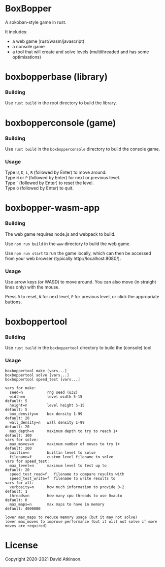 # BoxBopper

A sokoban-style game in rust.

It includes:
- a web game (rust/wasm/javascript)
- a console game
- a tool that will create and solve levels (multithreaded and has some optimisations)

# boxbopperbase (library)

### Building

Use `rust build` in the root directory to build the library.

# boxbopperconsole (game)

### Building

Use `rust build` in the `boxbopperconsole` directory to build the console game.

### Usage

Type `U`, `D`, `L`, `R` (followed by Enter) to move around.  
Type `N` or `P` (followed by Enter) for next or previous level.  
Type \` (followed by Enter) to reset the level.  
Type `Q` (followed by Enter) to quit.  

# boxbopper-wasm-app

### Building
The web game requires node.js and webpack to build.

Use `npm run build` in the `www` directory to build the web game.  

Use `npm run start` to run the game locally, which can then be accessed from your web browser (typically http://localhost:8080/).

### Usage

Use arrow keys (or WASD) to move around. You can also move (in straight lines only) with the mouse.

Press `R` to reset, `N` for next level, `P` for previous level, or click the appropriate buttons.

# boxboppertool

### Building
Use `rust build` in the `boxboppertool` directory to build the (console) tool.

### Usage
```
boxboppertool make [vars...]
boxboppertool solve [vars...]
boxboppertool speed_test [vars...]

vars for make:
  seed=n           rng seed (u32)
  width=n          level width 5-15                              default: 5
  height=n         level height 5-15                             default: 5
  box_density=n    box density 1-99                              default: 20
  wall_density=n   wall density 1-99                             default: 20
  max_depth=n      maximum depth to try to reach 1+              default: 100
vars for solve:
  max_moves=n      maximum number of moves to try 1+             default: 200
  builtin=n        builtin level to solve
  filename=f       custom level filename to solve
vars for speed_test:
  max_level=n      maximum level to test up to                   default: 20
  speed_test_read=f   filename to compare results with
  speed_test_write=f  filename to write results to
vars for all:
  verbosity=n      how much information to provide 0-2           default: 1
  threads=n        how many cpu threads to use 0=auto            default: 0
  max_maps=n       max maps to have in memory                    default: 4000000

lower max_maps to reduce memory usage (but it may not solve)
lower max_moves to improve performance (but it will not solve if more moves are required)
```

# License

Copyright 2020-2021 David Atkinson.
